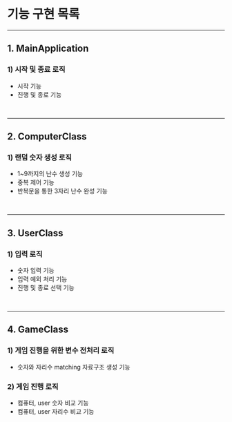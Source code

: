 # 기능 구현 목록

---

## 1. MainApplication
### 1) 시작 및 종료 로직
- 시작 기능
- 진행 및 종료 기능

<br>

---


## 2. ComputerClass
### 1) 랜덤 숫자 생성 로직 
- 1~9까지의 난수 생성 기능
- 중복 제어 기능 
- 반복문을 통한 3자리 난수 완성 기능 

<br>

---

## 3. UserClass
### 1) 입력 로직
- 숫자 입력 기능
- 입력 예외 처리 기능
- 진행 및 종료 선택 기능



<br>

---

## 4. GameClass
### 1) 게임 진행을 위한 변수 전처리 로직
- 숫자와 자리수 matching 자료구조 생성 기능


### 2) 게임 진행 로직
- 컴퓨터, user 숫자 비교 기능
- 컴퓨터, user 자리수 비교 기능
